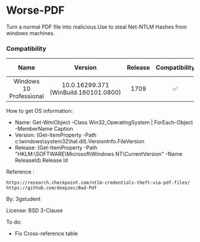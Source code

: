 # Worse-PDF
Turn a normal PDF file into malicious.Use to steal Net-NTLM Hashes from windows machines.

### Compatibility
| Name | Version | Release | Compatibility | Tested by
| :--------------: | :--------------: | :--------------: | :--------------: | :--------------:
| Windows 10 Professional | 10.0.16299.371 (WinBuild.160101.0800) | 1709 | :white_check_mark: | @wikijm



How to get OS information:
- Name:     Get-WmiObject -Class Win32_OperatingSystem | ForEach-Object -MemberName Caption
- Version:  (Get-ItemProperty -Path c:\windows\system32\hal.dll).VersionInfo.FileVersion
- Release:  (Get-ItemProperty -Path "HKLM:\SOFTWARE\Microsoft\Windows NT\CurrentVersion" -Name ReleaseId).Release
Id

Reference :

    https://research.checkpoint.com/ntlm-credentials-theft-via-pdf-files/
    https://github.com/deepzec/Bad-Pdf

By: 3gstudent

License: BSD 3-Clause

To do:

- Fix Cross-reference table

